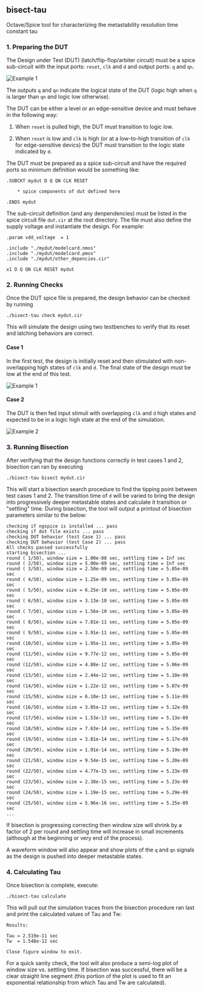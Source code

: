 ## bisect-tau
Octave/Spice tool for characterizing the metastability resolution time constant tau

### 1. Preparing the DUT

The Design under Test (DUT) (latch/flip-flop/arbiter circuit) must be a spice
sub-circuit with the input ports: `reset`, `clk` and `d` and output ports: `q`
and `qn`.

![Example 1](https://cdn.rawgit.com/xprova/bisect-tau/master/figures/diagram.svg)

The outputs `q` and `qn` indicate the logical state of the DUT (logic high
when `q` is larger than `qn` and logic low otherwise).

The DUT can be either a level or an edge-sensitive device and must behave in
the following way:

1. When `reset` is pulled high, the DUT must transition to logic low.

2. When `reset` is low and `clk` is high (or at a low-to-high transition of
`clk` for edge-sensitive devics) the DUT must transition to the logic state
indicated by `d`.

The DUT must be prepared as a spice sub-circuit and have the required ports so
minimum definition would be something like:

```
.SUBCKT mydut D Q QN CLK RESET

	* spice components of dut defined here

.ENDS mydut
```

The sub-circuit definition (and any denpendencies) must be listed in the spice
circuit file `dut.cir` at the root directory. The file must also define the
supply voltage and instantiate the design. For example:

```
.param vdd_voltage 	= 1

.include "./mydut/modelcard.nmos"
.include "./mydut/modelcard.pmos"
.include "./mydut/other_depencies.cir"

x1 D Q QN CLK RESET mydut
```

### 2. Running Checks

Once the DUT spice file is prepared, the design behavior can be checked by
running

```
./bisect-tau check mydut.cir
```

This will simulate the design using two testbenches to verify that its reset
and latching behaviors are correct.

#### Case 1

In the first test, the design is initially reset and then stimulated with non-
overlapping high states of `clk` and `d`. The final state of the design must
be low at the end of this test.

![Example 1](https://cdn.rawgit.com/xprova/bisect-tau/master/figures/example1.svg)

#### Case 2

The DUT is then fed input stimuli with overlapping `clk` and `d` high states
and expected to be in a logic high state at the end of the simulation.

![Example 2](https://cdn.rawgit.com/xprova/bisect-tau/master/figures/example2.svg)

### 3. Running Bisection

After verifying that the design functions correctly in test cases 1 and 2,
bisection can ran by executing

```
./bisect-tau bisect mydut.cir
```

This will start a bisection search procedure to find the tipping point between
test cases 1 and 2. The transition time of `d` will be varied to bring the
design into progressively deeper metastable states and calculate it transition
or "settling" time. During bisection, the tool will output a printout of
bisection parameters similar to the below:

```
checking if ngspice is installed ... pass
checking if dut file exists ... pass
checking DUT behavior (test Case 1) ... pass
checking DUT behavior (test Case 2) ... pass
All checks passed successfully
starting bisection ...
round ( 1/50), window size = 1.00e-08 sec, settling time = Inf sec
round ( 2/50), window size = 5.00e-09 sec, settling time = Inf sec
round ( 3/50), window size = 2.50e-09 sec, settling time = 5.05e-09 sec
round ( 4/50), window size = 1.25e-09 sec, settling time = 5.05e-09 sec
round ( 5/50), window size = 6.25e-10 sec, settling time = 5.05e-09 sec
round ( 6/50), window size = 3.13e-10 sec, settling time = 5.05e-09 sec
round ( 7/50), window size = 1.56e-10 sec, settling time = 5.05e-09 sec
round ( 8/50), window size = 7.81e-11 sec, settling time = 5.05e-09 sec
round ( 9/50), window size = 3.91e-11 sec, settling time = 5.05e-09 sec
round (10/50), window size = 1.95e-11 sec, settling time = 5.05e-09 sec
round (11/50), window size = 9.77e-12 sec, settling time = 5.05e-09 sec
round (12/50), window size = 4.88e-12 sec, settling time = 5.06e-09 sec
round (13/50), window size = 2.44e-12 sec, settling time = 5.10e-09 sec
round (14/50), window size = 1.22e-12 sec, settling time = 5.07e-09 sec
round (15/50), window size = 6.10e-13 sec, settling time = 5.11e-09 sec
round (16/50), window size = 3.05e-13 sec, settling time = 5.12e-09 sec
round (17/50), window size = 1.53e-13 sec, settling time = 5.13e-09 sec
round (18/50), window size = 7.63e-14 sec, settling time = 5.15e-09 sec
round (19/50), window size = 3.81e-14 sec, settling time = 5.17e-09 sec
round (20/50), window size = 1.91e-14 sec, settling time = 5.19e-09 sec
round (21/50), window size = 9.54e-15 sec, settling time = 5.20e-09 sec
round (22/50), window size = 4.77e-15 sec, settling time = 5.23e-09 sec
round (23/50), window size = 2.38e-15 sec, settling time = 5.23e-09 sec
round (24/50), window size = 1.19e-15 sec, settling time = 5.29e-09 sec
round (25/50), window size = 5.96e-16 sec, settling time = 5.25e-09 sec
...
```

If bisection is progressing correcting then window size will shrink by a
factor of 2 per round and settling time will increase in small increments
(although at the beginning or very end of the process).

A waveform window will also appear and show plots of the `q` and `qn` signals
as the design is pushed into deeper metastable states.

### 4. Calculating Tau

Once bisection is complete, execute:

```
./bisect-tau calculate
```

This will pull out the simulation traces from the bisection procedure ran last
and print the calculated values of Tau and Tw:

```
Results:

Tau = 2.519e-11 sec
Tw  = 1.548e-12 sec

Close figure window to exit.
```

For a quick sanity check, the tool will also produce a semi-log plot of window
size vs. settling time. If bisection was successful, there will be a clear
straight line segment (this portion of the plot is used to fit an exponential
relationship from which Tau and Tw are calculated).

